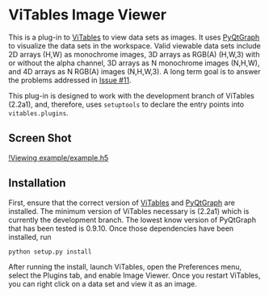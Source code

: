 ViTables Image Viewer
=====================

This is a plug-in to [ViTables] to view data sets as images.  It uses
[PyQtGraph] to visualize the data sets in the workspace.  Valid viewable
data sets include 2D arrays (H,W) as monochrome images, 3D arrays as
RGB(A) (H,W,3) with or without the alpha channel, 3D arrays as N
monochrome images (N,H,W), and 4D arrays as N RGB(A) images (N,H,W,3).
A long term goal is to answer the problems addressed in [Issue #11].

This plug-in is designed to work with the development branch of ViTables
(2.2a1), and, therefore, uses `setuptools` to declare the entry points
into `vitables.plugins`.

Screen Shot
-----------

[!Viewing example/example.h5](example/screen_shot_20150521T140720.png)


Installation
------------

First, ensure that the correct version of [ViTables] and [PyQtGraph] are
installed.  The minimum version of ViTables necessary is (2.2a1) which
is currently the development branch.  The lowest know version of
PyQtGraph that has been tested is 0.9.10.  Once those dependencies have
been installed, run

    python setup.py install

After running the install, launch ViTables, open the Preferences menu,
select the Plugins tab, and enable Image Viewer.  Once you restart
ViTables, you can right click on a data set and view it as an image.

[ViTables]: http://vitables.org
[PyQtGraph]: http://www.pyqtgraph.org
[Issue #11]: https://github.com/uvemas/ViTables/issues/11

